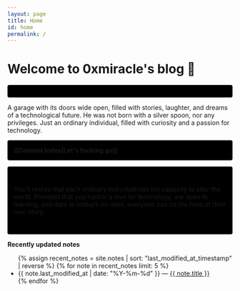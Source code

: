 ```yaml
---
layout: page
title: Home
id: home
permalink: /
---
```


# Welcome to 0xmiracle's blog 🌱

<p style="padding: 1em 1em; background: #000000; border-radius: 4px;">


 A garage with its doors wide open, filled with stories, laughter, and dreams of a technological future. He was not born with a silver spoon, nor any privileges.  Just an ordinary individual, filled with curiosity and a passion for technology.
</p>
<p style="padding: 1em 1em; background: #000000; border-radius: 4px;">
<span style="font-weight: bold">[[Content Index|Let's fucking go]]</span> 
</p>
<p style="padding: 3em 1em; background: #000000; border-radius: 4px;">
You'll realize that each ordinary individual has the capacity to alter the world. Provided that you harbor a love for technology, are open to learning, and dare to embark on risks, everyone can be the hero of their own story.
</p>


<strong>Recently updated notes</strong>

<ul>
  {% assign recent_notes = site.notes | sort: "last_modified_at_timestamp" | reverse %}
  {% for note in recent_notes limit: 5 %}
    <li>
      {{ note.last_modified_at | date: "%Y-%m-%d" }} — <a class="internal-link" href="{{ note.url }}">{{ note.title }}</a>
    </li>
  {% endfor %}
</ul>

<style>
  .wrapper {
    max-width: 46em;
  }
</style>
